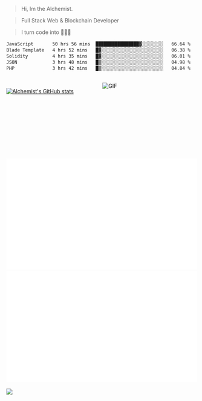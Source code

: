 > Hi, Im the Alchemist.

> Full Stack Web & Blockchain Developer

> I turn code into 💎💎💎

<!--START_SECTION:waka-->
```text
JavaScript       50 hrs 56 mins  ████████████████▓░░░░░░░░   66.64 % 
Blade Template   4 hrs 52 mins   █▓░░░░░░░░░░░░░░░░░░░░░░░   06.38 % 
Solidity         4 hrs 35 mins   █▓░░░░░░░░░░░░░░░░░░░░░░░   06.01 % 
JSON             3 hrs 48 mins   █▒░░░░░░░░░░░░░░░░░░░░░░░   04.98 % 
PHP              3 hrs 42 mins   █▒░░░░░░░░░░░░░░░░░░░░░░░   04.84 % 
```
<!--END_SECTION:waka-->


<br />

<img align="right" alt="GIF" src="https://user-images.githubusercontent.com/5355808/139111924-210cc6fa-9fb1-4dac-929d-6324a5836a92.gif" width="250" height="200" />

[![Alchemist's GitHub stats](https://github-readme-stats.vercel.app/api?username=DrMaxis&show_icons=true&theme=outrun&count_private=true)](#)

![](https://raw.githubusercontent.com/DrMaxis/github-stats-transparent/output/generated/overview.svg)
![](https://raw.githubusercontent.com/DrMaxis/github-stats-transparent/output/generated/languages.svg)

 
<a href="https://count.getloli.com/"><img src="https://count.getloli.com/get/@:maxis-the-alchemist?theme=rule34"></a>
<!-- https://count.getloli.com/get/@alchemist?theme=rule34 -->
<br>


